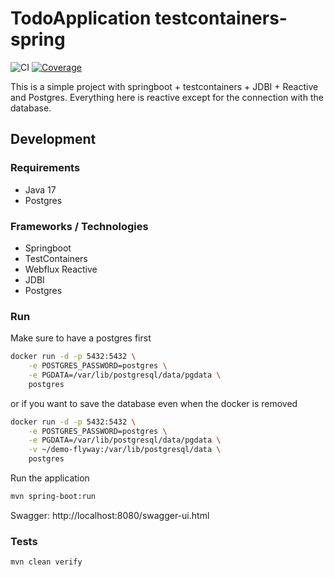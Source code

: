 # TodoApplication testcontainers-spring
![CI](https://github.com/thiagodsti/testcontainers-spring/actions/workflows/ci.yaml/badge.svg?branch=main)
[![Coverage](https://codecov.io/gh/thiagodsti/testcontainers-spring/branch/main/graph/badge.svg?token=0FW8UXB870)](https://codecov.io/gh/thiagodsti/testcontainers-spring)

This is a simple project with springboot + testcontainers + JDBI + Reactive and Postgres.
Everything here is reactive except for the connection with the database.

## Development

### Requirements

- Java 17
- Postgres

### Frameworks / Technologies

- Springboot
- TestContainers
- Webflux Reactive
- JDBI
- Postgres

### Run

Make sure to have a postgres first
```bash
docker run -d -p 5432:5432 \
    -e POSTGRES_PASSWORD=postgres \
    -e PGDATA=/var/lib/postgresql/data/pgdata \
    postgres
```
or if you want to save the database even when the docker is removed
```bash
docker run -d -p 5432:5432 \
    -e POSTGRES_PASSWORD=postgres \
    -e PGDATA=/var/lib/postgresql/data/pgdata \
    -v ~/demo-flyway:/var/lib/postgresql/data \
    postgres
```
Run the application
```bash
mvn spring-boot:run
```

Swagger: http://localhost:8080/swagger-ui.html

### Tests
```bash
mvn clean verify
```